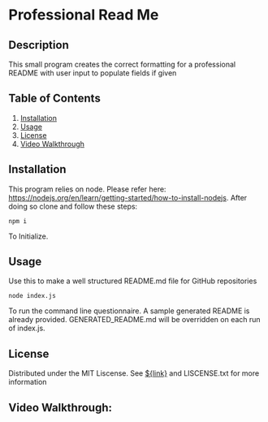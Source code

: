 # Professional Read Me

## Description
This small program creates the correct formatting for a professional README with user input to populate fields if given

## Table of Contents
<ol>
  <li><a href="#Installation">Installation</a></li>
  <li><a href="#usage">Usage</a></li>
  <li><a href="#license">License</a></li>
  <li><a href="#videowalkthrough">Video Walkthrough</a></li>
</ol>

## Installation
This program relies on node. Please refer here: https://nodejs.org/en/learn/getting-started/how-to-install-nodejs. After doing so clone and follow these steps:
```
npm i
```
To Initialize. 
## Usage
Use this to make a well structured README.md file for GitHub repositories 
```
node index.js
```
To run the command line questionnaire. A sample generated README is already provided. GENERATED_README.md will be overridden on each run of index.js.

## License
Distributed under the MIT Liscense. See [${link}](https://opensource.org/license/mit) and LISCENSE.txt for more information

## Video Walkthrough:

